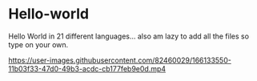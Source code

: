 # Hello-world
Hello World in 21 different languages...
also am lazy to add all the files so type on your own.

https://user-images.githubusercontent.com/82460029/166133550-11b03f33-47d0-49b3-acdc-cb177feb9e0d.mp4

